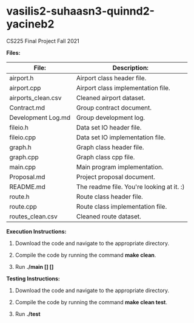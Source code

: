 # vasilis2-suhaasn3-quinnd2-yacineb2
CS225 Final Project Fall 2021

**Files:**

| File:              | Description:                              |
|--------------------|-------------------------------------------|
| airport.h          | Airport class header file.                |
| airport.cpp        | Airport class implementation file.        |
| airports_clean.csv | Cleaned airport dataset.                  |
| Contract.md        | Group contract document.                  |
| Development Log.md | Group development log.                    |
| fileio.h           | Data set IO header file.                  |
| fileio.cpp         | Data set IO implementation file.          |
| graph.h            | Graph class header file.                  |
| graph.cpp          | Graph class cpp file.                     |
| main.cpp           | Main program implementation.              |
| Proposal.md        | Project proposal document.                |
| README.md          | The readme file. You're looking at it. :) |
| route.h            | Route class header file.                  |
| route.cpp          | Route class implementation file.          |
| routes_clean.csv   | Cleaned route dataset.                    |

**Execution Instructions:**

1) Download the code and navigate to the appropriate directory.

2) Compile the code by running the command **make clean**.

3) Run **./main \[\] \[\]**

**Testing Instructions:**

1) Download the code and navigate to the appropriate directory.

2) Compile the code by running the command **make clean test**.

3) Run **./test**
